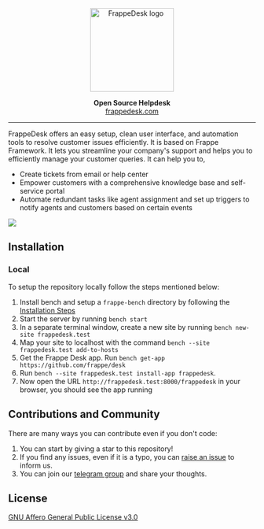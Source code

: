 <div align="center" markdown="1">
<img src="https://user-images.githubusercontent.com/46772424/181754239-a337beb3-fd35-4f27-969c-b9793f011458.svg" alt="FrappeDesk logo" width="170"/>

**Open Source Helpdesk** </br>
[frappedesk.com](https://frappedesk.com)
</div>

---


FrappeDesk offers an easy setup, clean user interface, and automation tools to resolve customer issues efficiently. It is based on Frappe Framework. It lets you streamline your company's support and helps you to efficiently manage your customer queries. It can help you to,

- Create tickets from email or help center
- Empower customers with a comprehensive knowledge base and self-service portal
- Automate redundant tasks like agent assignment and set up triggers to notify agents and customers based on certain events

<img src="[https://user-images.githubusercontent.com/46772424/180410739-a64b8b65-43b4-4ec8-8a87-1f5e97f355e0.png](https://user-images.githubusercontent.com/46772424/181754621-c5e4e90a-3bef-408a-a2b3-2b17f59b329c.png)" width="">

## Installation

### Local

To setup the repository locally follow the steps mentioned below:

1. Install bench and setup a `frappe-bench` directory by following the [Installation Steps](https://frappeframework.com/docs/user/en/installation)
1. Start the server by running `bench start`
1. In a separate terminal window, create a new site by running `bench new-site frappedesk.test`
1. Map your site to localhost with the command `bench --site frappedesk.test add-to-hosts`
1. Get the Frappe Desk app. Run `bench get-app https://github.com/frappe/desk`
1. Run `bench --site frappedesk.test install-app frappedesk`.
1. Now open the URL `http://frappedesk.test:8000/frappedesk` in your browser, you should see the app running

## Contributions and Community

There are many ways you can contribute even if you don't code:

1. You can start by giving a star to this repository!
2. If you find any issues, even if it is a typo, you can [raise an issue](https://github.com/frappe/desk/issues/new) to inform us.
3. You can join our [telegram group](https://t.me/frappedesk) and share your thoughts.

## License
[GNU Affero General Public License v3.0](https://github.com/frappe/desk/blob/main/licence.md)
